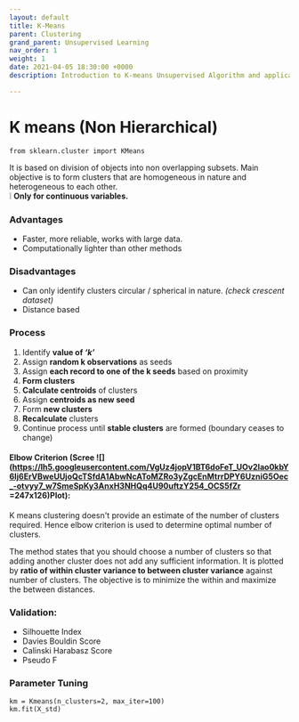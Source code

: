 ```yaml
---
layout: default
title: K-Means
parent: Clustering
grand_parent: Unsupervised Learning
nav_order: 1
weight: 1
date: 2021-04-05 18:30:00 +0000
description: Introduction to K-means Unsupervised Algorithm and application

---
```

# K means (Non Hierarchical)

    from sklearn.cluster import KMeans

It is based on division of objects into non overlapping subsets. Main objective is to form clusters that are homogeneous in nature and heterogeneous to each other.  
❕ **Only for continuous variables.**

### Advantages

* Faster, more reliable, works with large data.
* Computationally lighter than other methods

### Disadvantages

* Can only identify clusters circular / spherical in nature. _(check crescent dataset)_
* Distance based

### Process

1. Identify **value of _‘k’_**
2. Assign **random k observations** as seeds
3. Assign **each record to one of the k seeds** based on proximity
4. **Form clusters**
5. **Calculate centroids** of clusters
6. Assign **centroids as new seed**
7. Form **new clusters**
8. **Recalculate** clusters
9. Continue process until **stable clusters** are formed (boundary ceases to change)

#### Elbow Criterion (Scree ![](https://lh5.googleusercontent.com/VgUz4jopV1BT6doFeT_UOv2Iao0kbY6Ij6ErVBweUUjoQcTSfdA1AbwNcAToMZRo3yZgcEnMtrrDPY6UzniG5Oec_-otvyy7_w7SmeSpKy3AnxH3NHQq4U90uftzY254_OCS5fZr =247x126)Plot):

K means clustering doesn't provide an estimate of the number of clusters required. Hence elbow criterion is used to determine optimal number of clusters.

The method states that you should choose a number of clusters so that adding another cluster does not add any sufficient information. It is plotted by **ratio of within cluster variance to between cluster variance** against number of clusters. The objective is to minimize the within and maximize the between distances.

### Validation:

* Silhouette Index
* Davies Bouldin Score
* Calinski Harabasz Score
* Pseudo F

### Parameter Tuning

    km = Kmeans(n_clusters=2, max_iter=100)
    km.fit(X_std)